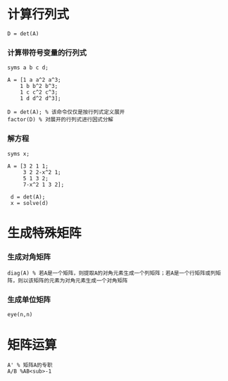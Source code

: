 # 计算行列式
```
D = det(A)
```
### 计算带符号变量的行列式
```
syms a b c d;

A = [1 a a^2 a^3;
    1 b b^2 b^3;
    1 c c^2 c^3;
    1 d d^2 d^3];

D = det(A); % 该命令仅仅是按行列式定义展开
factor(D) % 对展开的行列式进行因式分解
```

### 解方程
```
syms x;

A = [3 2 1 1;
     3 2 2-x^2 1;
     5 1 3 2;
     7-x^2 1 3 2];
 
 d = det(A);
 x = solve(d)
 ```
# 生成特殊矩阵
### 生成对角矩阵
```
diag(A) % 若A是一个矩阵，则提取A的对角元素生成一个列矩阵；若A是一个行矩阵或列矩阵，则以该矩阵的元素为对角元素生成一个对角矩阵
```
### 生成单位矩阵
```
eye(n,n)
```

# 矩阵运算
```
A' % 矩阵A的专职
A/B %AB<sub>-1
```
